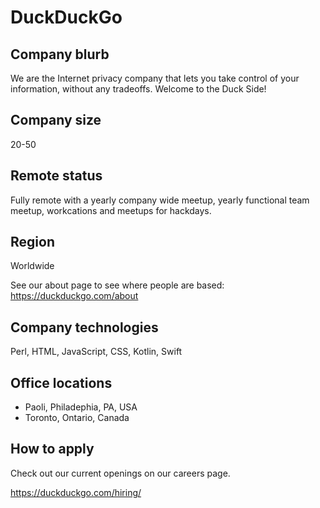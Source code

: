 # DuckDuckGo

## Company blurb

We are the Internet privacy company that lets you take control of your information, without any tradeoffs. Welcome to the Duck Side!

## Company size

20-50

## Remote status

Fully remote with a yearly company wide meetup, yearly functional team meetup, workcations and meetups for hackdays.


## Region

Worldwide

See our about page to see where people are based: https://duckduckgo.com/about


## Company technologies

Perl, HTML, JavaScript, CSS, Kotlin, Swift

## Office locations

* Paoli, Philadephia, PA, USA
* Toronto, Ontario, Canada

## How to apply

Check out our current openings on our careers page.

https://duckduckgo.com/hiring/

